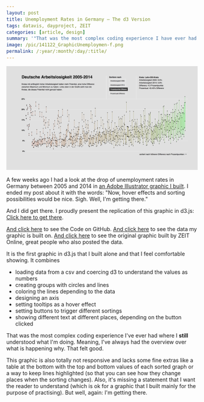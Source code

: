 ```yaml
---
layout: post
title: Unemployment Rates in Germany – The d3 Version
tags: datavis, dayproject, ZEIT
categories: [article, design]
summary: '"That was the most complex coding experience I have ever had where I still understood what I am doing."'
image: /pic/141122_GraphicUnemploymen-f.png
permalink: /:year/:month/:day/:title/
---
```



[![image](/pic/141122_GraphicUnemployment.png)](http://lisacharlotterost.de/Graphic-Unemployment-in-Germany/)

A few weeks ago I had a look at the drop of unemployment rates in Germany between 2005 and 2014 in [an Adobe Illustrator graphic I built](http://lisacharlotterost.github.io/2014/10/17/Unemployment-Rates-in-Germany/). I ended my post about it with the words: "Now, hover effects and sorting possibilities would be nice. Sigh. Well, I'm getting there."

And I did get there. I proudly present the replication of this graphic in d3.js: [Click here to get there](http://lisacharlotterost.de/Graphic-Unemployment-in-Germany/).

[And click here](https://github.com/lisacharlotterost/Graphic-Unemployment-in-Germany) to see the Code on GitHub. [And click here](https://docs.google.com/spreadsheet/ccc?key=0Aq_8fKCw925zdGtmLUJFbTNHcS1fSDNxMXhpckNUemc) to see the data my graphic is built on. [And click here](http://www.zeit.de/wirtschaft/arbeitslosigkeit) to see the original graphic built by ZEIT Online, great people who also posted the data.

It is the first graphic in d3.js that I built alone and that I feel comfortable showing. It combines

- loading data from a csv and coercing d3 to understand the values as numbers
- creating groups with circles and lines
- coloring the lines depending to the data
- designing an axis
- setting tooltips as a hover effect
- setting buttons to trigger different sortings
- showing different text at different places, depending on the button clicked


That was the most complex coding experience I've ever had where I **still** understood what I'm doing. Meaning, I've always had the overview over what is happening why. That felt good.

This graphic is also totally not responsive and lacks some fine extras like a table at the bottom with the top and bottom values of each sorted graph or a way to keep lines highlighted (so that you can see how they change places when the sorting changes). Also, it's missing a statement that I want the reader to understand (which is ok for a graphic that I built mainly for the purpose of practising). But well, again: I'm getting there.
